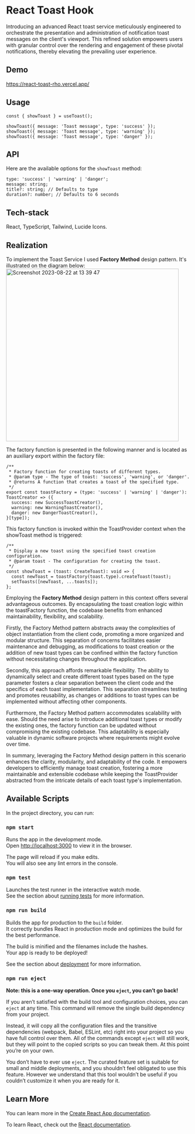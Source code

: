 # React Toast Hook
Introducing an advanced React toast service meticulously engineered to orchestrate the presentation and administration of notification toast messages on the client's viewport. This refined solution empowers users with granular control over the rendering and engagement of these pivotal notifications, thereby elevating the prevailing user experience.

## Demo

https://react-toast-rho.vercel.app/

## Usage

```
const { showToast } = useToast();

showToast({ message: 'Toast message', type: 'success' });
showToast({ message: 'Toast message', type: 'warning' });
showToast({ message: 'Toast message', type: 'danger' });
```

## API

Here are the available options for the `showToast` method:

```
type: 'success' | 'warning' | 'danger';
message: string;
title?: string; // Defaults to type
duration?: number; // Defaults to 6 seconds
```

## Tech-stack
React, TypeScript, Tailwind, Lucide Icons.

## Realization
To implement the Toast Service I used **Factory Method** design pattern. It's illustrated on the diagram below:
<img width="471" alt="Screenshot 2023-08-22 at 13 39 47" src="https://github.com/S1mpler/react-toast/assets/6653492/f50af8a5-49ec-40bc-bd1a-c4f7c6ff05cb">

The factory function is presented in the following manner and is located as an auxiliary export within the factory file:
```
/**
 * Factory function for creating toasts of different types.
 * @param type - The type of toast: 'success', 'warning', or 'danger'.
 * @returns A function that creates a toast of the specified type.
 */
export const toastFactory = (type: 'success' | 'warning' | 'danger'): ToastCreator => ({
  success: new SuccessToastCreator(),
  warning: new WarningToastCreator(),
  danger: new DangerToastCreator(),
}[type]);
```

This factory function is invoked within the ToastProvider context when the showToast method is triggered:
```
/**
 * Display a new toast using the specified toast creation configuration.
 * @param toast - The configuration for creating the toast.
 */
const showToast = (toast: CreateToast): void => {
  const newToast = toastFactory(toast.type).createToast(toast);
  setToasts([newToast, ...toasts]);
};
```

Employing the **Factory Method** design pattern in this context offers several advantageous outcomes. By encapsulating the toast creation logic within the toastFactory function, the codebase benefits from enhanced maintainability, flexibility, and scalability.

Firstly, the Factory Method pattern abstracts away the complexities of object instantiation from the client code, promoting a more organized and modular structure. This separation of concerns facilitates easier maintenance and debugging, as modifications to toast creation or the addition of new toast types can be confined within the factory function without necessitating changes throughout the application.

Secondly, this approach affords remarkable flexibility. The ability to dynamically select and create different toast types based on the type parameter fosters a clear separation between the client code and the specifics of each toast implementation. This separation streamlines testing and promotes reusability, as changes or additions to toast types can be implemented without affecting other components.

Furthermore, the Factory Method pattern accommodates scalability with ease. Should the need arise to introduce additional toast types or modify the existing ones, the factory function can be updated without compromising the existing codebase. This adaptability is especially valuable in dynamic software projects where requirements might evolve over time.

In summary, leveraging the Factory Method design pattern in this scenario enhances the clarity, modularity, and adaptability of the code. It empowers developers to efficiently manage toast creation, fostering a more maintainable and extensible codebase while keeping the ToastProvider abstracted from the intricate details of each toast type's implementation.

## Available Scripts

In the project directory, you can run:

### `npm start`

Runs the app in the development mode.\
Open [http://localhost:3000](http://localhost:3000) to view it in the browser.

The page will reload if you make edits.\
You will also see any lint errors in the console.

### `npm test`

Launches the test runner in the interactive watch mode.\
See the section about [running tests](https://facebook.github.io/create-react-app/docs/running-tests) for more information.

### `npm run build`

Builds the app for production to the `build` folder.\
It correctly bundles React in production mode and optimizes the build for the best performance.

The build is minified and the filenames include the hashes.\
Your app is ready to be deployed!

See the section about [deployment](https://facebook.github.io/create-react-app/docs/deployment) for more information.

### `npm run eject`

**Note: this is a one-way operation. Once you `eject`, you can’t go back!**

If you aren’t satisfied with the build tool and configuration choices, you can `eject` at any time. This command will remove the single build dependency from your project.

Instead, it will copy all the configuration files and the transitive dependencies (webpack, Babel, ESLint, etc) right into your project so you have full control over them. All of the commands except `eject` will still work, but they will point to the copied scripts so you can tweak them. At this point you’re on your own.

You don’t have to ever use `eject`. The curated feature set is suitable for small and middle deployments, and you shouldn’t feel obligated to use this feature. However we understand that this tool wouldn’t be useful if you couldn’t customize it when you are ready for it.

## Learn More

You can learn more in the [Create React App documentation](https://facebook.github.io/create-react-app/docs/getting-started).

To learn React, check out the [React documentation](https://reactjs.org/).
